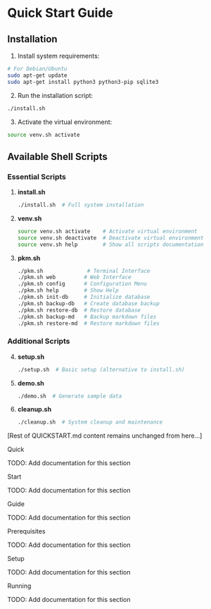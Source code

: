 # Quick Start Guide

## Installation

1. Install system requirements:
```bash
# For Debian/Ubuntu
sudo apt-get update
sudo apt-get install python3 python3-pip sqlite3
```

2. Run the installation script:
```bash
./install.sh
```

3. Activate the virtual environment:
```bash
source venv.sh activate
```

## Available Shell Scripts

### Essential Scripts
1. **install.sh**
   ```bash
   ./install.sh  # Full system installation
   ```

2. **venv.sh**
   ```bash
   source venv.sh activate    # Activate virtual environment
   source venv.sh deactivate  # Deactivate virtual environment
   source venv.sh help        # Show all scripts documentation
   ```

3. **pkm.sh**
   ```bash
   ./pkm.sh              # Terminal Interface
   ./pkm.sh web         # Web Interface
   ./pkm.sh config      # Configuration Menu
   ./pkm.sh help        # Show Help
   ./pkm.sh init-db     # Initialize database
   ./pkm.sh backup-db   # Create database backup
   ./pkm.sh restore-db  # Restore database
   ./pkm.sh backup-md   # Backup markdown files
   ./pkm.sh restore-md  # Restore markdown files
   ```

### Additional Scripts
4. **setup.sh**
   ```bash
   ./setup.sh  # Basic setup (alternative to install.sh)
   ```

5. **demo.sh**
   ```bash
   ./demo.sh  # Generate sample data
   ```

6. **cleanup.sh**
   ```bash
   ./cleanup.sh  # System cleanup and maintenance
   ```

[Rest of QUICKSTART.md content remains unchanged from here...]

Quick

TODO: Add documentation for this section

Start

TODO: Add documentation for this section

Guide

TODO: Add documentation for this section

Prerequisites

TODO: Add documentation for this section

Setup

TODO: Add documentation for this section

Running

TODO: Add documentation for this section
